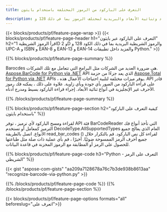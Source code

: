 ```yaml
---
title: التعرف على الباركود من الرموز المختلفة باستخدام بايثون 

description: امسح صور الرموز الشريطية أحادية الأبعاد وثنائية الأبعاد والبريدية لمختلف الرموز بما في ذلك 128 و QR في Python باستخدام كود بضعة أسطر 
---
```


{{< blocks/products/pf/feature-page-wrap >}}
{{< blocks/products/pf/feature-page-header h1="التعرف على الباركود عبر بايثون" h2="اقرأ الرموز الشريطية 1D و 2D والرموز الشريطية البريدية بما في ذلك الكود 128 و UPC-A و ISBN و EAN-8 و EAN-13 و EAN-14 والمزيد داخل تطبيقات Python." >}}

{{% blocks/products/pf/feature-page-summary %}}

Barocdes هي ضرورة العديد من الشركات مثل البرامج التي تتعامل مع تلك الشركات. [Aspose.BarCode for Python via .NET](https://products.aspose.com/barcode/python-net/) API الذي يعد جزءًا من حزمة [Aspose.Total for Python via .NET](https://products.aspose.com/total/python-net/) APIs ، يوفر ميزات مختلفة لتلبية احتياجات الأعمال هذه. API قادر على قراءة الباركود من الصور بأي جودة وبأي زاوية. علاوة على ذلك ، يمكنه فك رموز الأحرف غير الإنجليزية في أنواع ثنائية الأبعاد. إجراء قراءة الباركود بسيط ومدرج أدناه.

{{% /blocks/products/pf/feature-page-summary  %}}

{{% blocks/products/pf/feature-page-section  h2="كيفية التعرف على الباركود باستخدام بايثون" %}}

لقراءة ومسح الباركود لأي ترميز ، توفر API فئة BarCodeReader التي تأخذ أنواع فك الترميز كمعامل أو تستخدم DecodeType.AllSupportedTypes العام الذي يعالج جميع الأنواع. اتصل بالطريقة read_bar_codes () لقراءة كل نص الباركود. قم بالتكرار خلال جميع أحرف الرمز الممسوحة ضوئيًا. أخيرًا ، قم بأي عملية ذات صلة مثل طباعتها للحصول على الرمز أو المطابقة مع الرموز المخزنة في قاعدة البيانات.

{{% blocks/products/pf/feature-page-code h3="Python - التعرف على الرمز الشريطي" %}}

{{< gist "aspose-com-gists" "aa209a7128678a76c7b3de938b8613aa" "recognize-barcode-via-python.py" >}}

{{% /blocks/products/pf/feature-page-code  %}}
{{% /blocks/products/pf/feature-page-section %}}

{{< blocks/products/pf/feature-page-options formats="all" beforeslug="اتعرف على">}}